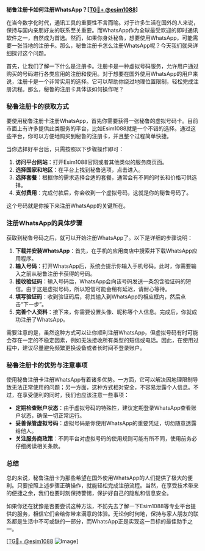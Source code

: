**秘鲁注册卡如何注册WhatsApp？[[TG💪+ @esim1088](https://t.me/s/esim1088)]**

在当今数字化时代，通讯工具的重要性不言而喻。对于许多生活在国外的人来说，保持与国内亲朋好友的联系至关重要。而WhatsApp作为全球最受欢迎的即时通讯软件之一，自然成为首选。然而，如果你身处秘鲁，想要使用WhatsApp，可能需要一张当地的注册卡。那么，秘鲁注册卡怎么注册WhatsApp呢？今天我们就来详细探讨这个问题。

首先，让我们了解一下什么是注册卡。注册卡是一种虚拟号码服务，允许用户通过购买的号码进行各类应用的注册和使用。对于想要在国外使用WhatsApp的用户来说，注册卡是一个非常实用的选择。它可以帮助你绕过地理位置限制，轻松完成注册流程。那么，秘鲁的注册卡具体该如何操作呢？

### 秘鲁注册卡的获取方式

要使用秘鲁注册卡注册WhatsApp，首先你需要获得一张秘鲁的虚拟号码卡。目前市面上有许多提供此类服务的平台，比如Esim1088就是一个不错的选择。通过这些平台，你可以方便地购买到秘鲁的注册卡，并且整个过程简单快捷。

当你选择好平台后，只需按照以下步骤操作即可：

1. **访问平台网站**：打开Esim1088官网或者其他类似的服务商页面。
2. **选择国家和地区**：在平台上找到秘鲁选项，点击进入。
3. **选择套餐**：根据你的需求选择合适的套餐，通常会有不同的时长和价格可供选择。
4. **支付费用**：完成付款后，你会收到一个虚拟号码，这就是你的秘鲁号码了。

这个号码就是你接下来注册WhatsApp的关键所在。

### 注册WhatsApp的具体步骤

获取到秘鲁号码之后，就可以开始注册WhatsApp了。以下是详细的步骤说明：

1. **下载并安装WhatsApp**：首先，在手机的应用商店中搜索并下载WhatsApp应用程序。
2. **输入号码**：打开WhatsApp后，系统会提示你输入手机号码。此时，你需要输入之前从秘鲁注册卡获得的号码。
3. **接收验证码**：输入号码后，WhatsApp会向该号码发送一条包含验证码的短信。由于这是虚拟号码，所以短信可能会稍有延迟，请耐心等待。
4. **填写验证码**：收到验证码后，将其输入到WhatsApp的相应框内，然后点击“下一步”。
5. **完善个人资料**：接下来，你需要设置头像、昵称等个人信息。完成后，你就成功注册了WhatsApp。

需要注意的是，虽然这种方式可以让你顺利注册WhatsApp，但虚拟号码有时可能会存在一定的不稳定因素，例如无法接收所有类型的短信或电话。因此，在使用过程中，建议尽量避免频繁更换设备或者长时间不登录账户。

### 秘鲁注册卡的优势与注意事项

使用秘鲁注册卡注册WhatsApp有着诸多优势。一方面，它可以解决因地理限制导致无法正常使用的问题；另一方面，这种方式相对安全，不容易泄露个人信息。不过，在享受便利的同时，我们也应该注意一些事项：

- **定期检查账户状态**：由于虚拟号码的特殊性，建议定期登录WhatsApp查看账户状态，确保一切正常运行。
- **妥善保管虚拟号码**：虚拟号码是你使用WhatsApp的重要凭证，切勿随意透露给他人。
- **关注服务商政策**：不同平台对虚拟号码的使用规则可能有所不同，使用前务必仔细阅读相关条款。

### 总结

总的来说，秘鲁注册卡为那些希望在国外使用WhatsApp的人们提供了极大的便利。只要按照上述步骤正确操作，就能轻松完成注册流程。当然，在享受技术带来的便捷之余，我们也要时刻保持警惕，保护好自己的隐私和信息安全。

如果你还在犹豫是否要尝试这种方法，不妨先去了解一下Esim1088等专业平台提供的服务，相信它们会给你带来满意的体验。无论何时何地，保持与家人朋友的联系都是生活中不可或缺的一部分，而WhatsApp正是实现这一目标的最佳助手之一。

[[TG💪+ @esim1088](https://t.me/s/esim1088) ![Image](https://i.postimg.cc/4NQfJmqS/Snipaste-2025-05-13-00-14-12.png)]